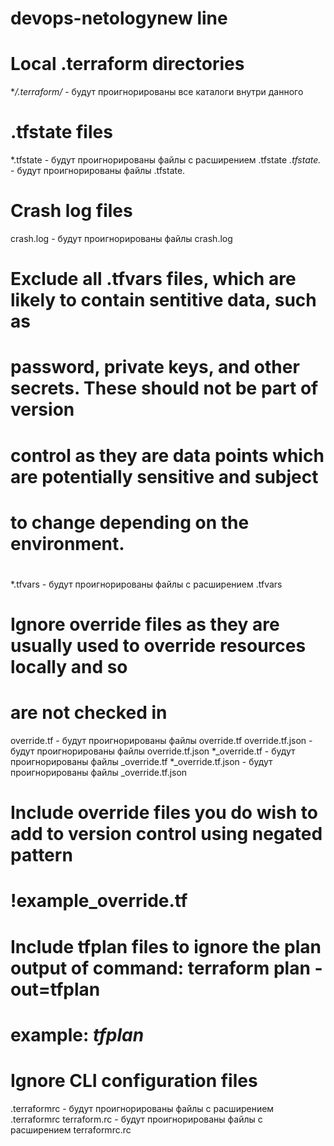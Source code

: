 ﻿# devops-netologynew line
# Local .terraform directories
**/.terraform/* - будут проигнорированы все каталоги внутри данного

# .tfstate files
*.tfstate - будут проигнорированы файлы с расширением .tfstate
*.tfstate.* - будут проигнорированы файлы .tfstate.

# Crash log files
crash.log - будут проигнорированы файлы crash.log

# Exclude all .tfvars files, which are likely to contain sentitive data, such as
# password, private keys, and other secrets. These should not be part of version
# control as they are data points which are potentially sensitive and subject
# to change depending on the environment.
#
*.tfvars - будут проигнорированы файлы с расширением .tfvars

# Ignore override files as they are usually used to override resources locally and so
# are not checked in
override.tf - будут проигнорированы файлы override.tf
override.tf.json - будут проигнорированы файлы override.tf.json
*_override.tf - будут проигнорированы файлы _override.tf
*_override.tf.json - будут проигнорированы файлы _override.tf.json

# Include override files you do wish to add to version control using negated pattern
#
# !example_override.tf

# Include tfplan files to ignore the plan output of command: terraform plan -out=tfplan
# example: *tfplan*

# Ignore CLI configuration files
.terraformrc - будут проигнорированы файлы с расширением .terraformrc
terraform.rc - будут проигнорированы файлы с расширением terraformrc.rc
